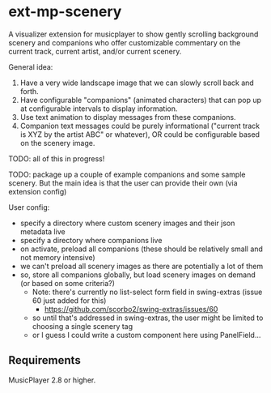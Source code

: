 # ext-mp-scenery

A visualizer extension for musicplayer to show gently scrolling background scenery and companions who offer
customizable commentary on the current track, current artist, and/or current scenery.

General idea:

1. Have a very wide landscape image that we can slowly scroll back and forth.
2. Have configurable "companions" (animated characters) that can pop up at configurable intervals to display information.
3. Use text animation to display messages from these companions.
4. Companion text messages could be purely informational ("current track is XYZ by the artist ABC" or whatever), OR could be configurable based on the scenery image.

TODO: all of this in progress!

TODO: package up a couple of example companions and some sample scenery. 
      But the main idea is that the user can provide their own (via extension config)

User config:

- specify a directory where custom scenery images and their json metadata live
- specify a directory where companions live
- on activate, preload all companions (these should be relatively small and not memory intensive)
- we can't preload all scenery images as there are potentially a lot of them
- so, store all companions globally, but load scenery images on demand (or based on some criteria?)
  - Note: there's currently no list-select form field in swing-extras (issue 60 just added for this)
    - https://github.com/scorbo2/swing-extras/issues/60
  - so until that's addressed in swing-extras, the user might be limited to choosing a single scenery tag
  - or I guess I could write a custom component here using PanelField...

## Requirements

MusicPlayer 2.8 or higher.
